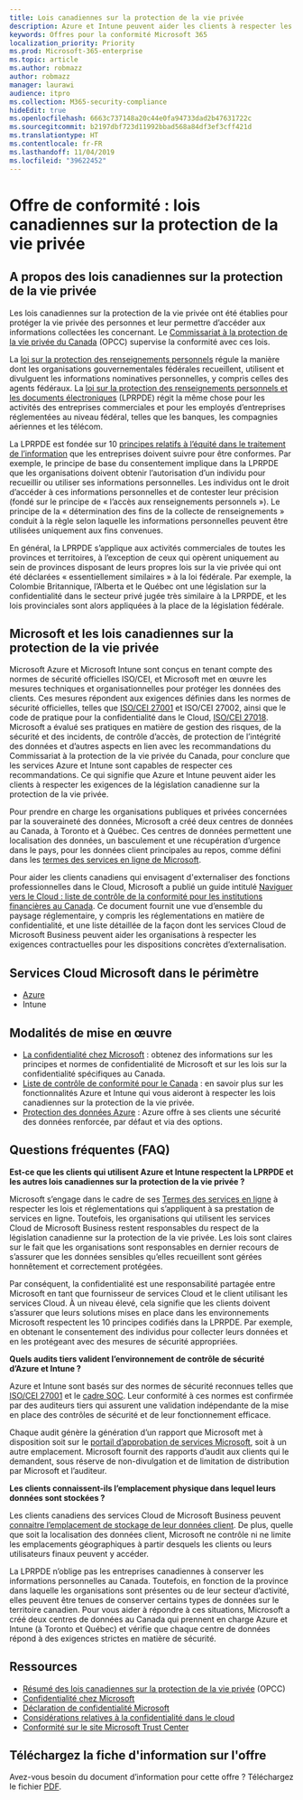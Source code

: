 ```yaml
---
title: Lois canadiennes sur la protection de la vie privée
description: Azure et Intune peuvent aider les clients à respecter les obligations qui leur incombent dans le cadre de la législation canadienne sur la protection de la vie privée.
keywords: Offres pour la conformité Microsoft 365
localization_priority: Priority
ms.prod: Microsoft-365-enterprise
ms.topic: article
ms.author: robmazz
author: robmazz
manager: laurawi
audience: itpro
ms.collection: M365-security-compliance
hideEdit: true
ms.openlocfilehash: 6663c737148a20c44e0fa94733dad2b47631722c
ms.sourcegitcommit: b2197dbf723d11992bbad568a84df3ef3cff421d
ms.translationtype: HT
ms.contentlocale: fr-FR
ms.lasthandoff: 11/04/2019
ms.locfileid: "39622452"
---
```

# <a name="compliance-offering-canadian-privacy-laws"></a>Offre de conformité : lois canadiennes sur la protection de la vie privée

## <a name="about-canadian-privacy-laws"></a>A propos des lois canadiennes sur la protection de la vie privée

Les lois canadiennes sur la protection de la vie privée ont été établies pour protéger la vie privée des personnes et leur permettre d’accéder aux informations collectées les concernant. Le [Commissariat à la protection de la vie privée du Canada](https://www.priv.gc.ca/en/privacy-topics/privacy-laws-in-canada/02_05_d_15/) (OPCC) supervise la conformité avec ces lois.

La [loi sur la protection des renseignements personnels](https://privacy.microsoft.com/fr-FR/#heading-0-0-2-1) régule la manière dont les organisations gouvernementales fédérales recueillent, utilisent et divulguent les informations nominatives personnelles, y compris celles des agents fédéraux. La [loi sur la protection des renseignements personnels et les documents électroniques](https://www.priv.gc.ca/en/privacy-topics/privacy-laws-in-canada/the-personal-information-protection-and-electronic-documents-act-pipeda/) (LPRPDE) régit la même chose pour les activités des entreprises commerciales et pour les employés d’entreprises réglementées au niveau fédéral, telles que les banques, les compagnies aériennes et les télécom.

La LPRPDE est fondée sur 10 [principes relatifs à l’équité dans le traitement de l’information](https://www.priv.gc.ca/en/privacy-topics/privacy-laws-in-canada/the-personal-information-protection-and-electronic-documents-act-pipeda/p_principle/) que les entreprises doivent suivre pour être conformes. Par exemple, le principe de base du consentement implique dans la LPRPDE que les organisations doivent obtenir l’autorisation d’un individu pour recueillir ou utiliser ses informations personnelles. Les individus ont le droit d’accéder à ces informations personnelles et de contester leur précision (fondé sur le principe de « l’accès aux renseignements personnels »). Le principe de la « détermination des fins de la collecte de renseignements » conduit à la règle selon laquelle les informations personnelles peuvent être utilisées uniquement aux fins convenues.

En général, la LPRPDE s’applique aux activités commerciales de toutes les provinces et territoires, à l’exception de ceux qui opèrent uniquement au sein de provinces disposant de leurs propres lois sur la vie privée qui ont été déclarées « essentiellement similaires » à la loi fédérale. Par exemple, la Colombie Britannique, l’Alberta et le Québec ont une législation sur la confidentialité dans le secteur privé jugée très similaire à la LPRPDE, et les lois provinciales sont alors appliquées à la place de la législation fédérale.

## <a name="microsoft-and-canadian-privacy-laws"></a>Microsoft et les lois canadiennes sur la protection de la vie privée

Microsoft Azure et Microsoft Intune sont conçus en tenant compte des normes de sécurité officielles ISO/CEI, et Microsoft met en œuvre les mesures techniques et organisationnelles pour protéger les données des clients. Ces mesures répondent aux exigences définies dans les normes de sécurité officielles, telles que [ISO/CEI 27001](offering-iso-27001.md) et ISO/CEI 27002, ainsi que le code de pratique pour la confidentialité dans le Cloud, [ISO/CEI 27018](offering-ISO-27018.md). Microsoft a évalué ses pratiques en matière de gestion des risques, de la sécurité et des incidents, de contrôle d’accès, de protection de l’intégrité des données et d’autres aspects en lien avec les recommandations du Commissariat à la protection de la vie privée du Canada, pour conclure que les services Azure et Intune sont capables de respecter ces recommandations. Ce qui signifie que Azure et Intune peuvent aider les clients à respecter les exigences de la législation canadienne sur la protection de la vie privée.

Pour prendre en charge les organisations publiques et privées concernées par la souveraineté des données, Microsoft a créé deux centres de données au Canada, à Toronto et à Québec. Ces centres de données permettent une localisation des données, un basculement et une récupération d’urgence dans le pays, pour les données client principales au repos, comme défini dans les [termes des services en ligne de Microsoft](https://www.microsoftvolumelicensing.com/DocumentSearch.aspx?Mode=3&DocumentTypeId=31).

Pour aider les clients canadiens qui envisagent d'externaliser des fonctions professionnelles dans le Cloud, Microsoft a publié un guide intitulé [Naviguer vers le Cloud : liste de contrôle de la conformité pour les institutions financières au Canada](https://servicetrust.microsoft.com/Documents/TrustDocuments?command=Download&downloadType=Document&downloadId=626fb641-9dca-45c0-abaf-0a7849c15f81&docTab=6d000410-c9e9-11e7-9a91-892aae8839ad_Compliance_Guides). Ce document fournit une vue d’ensemble du paysage réglementaire, y compris les réglementations en matière de confidentialité, et une liste détaillée de la façon dont les services Cloud de Microsoft Business peuvent aider les organisations à respecter les exigences contractuelles pour les dispositions concrètes d’externalisation.

## <a name="microsoft-in-scope-cloud-services"></a>Services Cloud Microsoft dans le périmètre

- [Azure](https://gallery.technet.microsoft.com/Overview-of-Azure-c1be3942)
- Intune

## <a name="how-to-implement"></a>Modalités de mise en œuvre

- [La confidentialité chez Microsoft](https://www.microsoft.com/download/details.aspx?id=55710) : obtenez des informations sur les principes et normes de confidentialité de Microsoft et sur les lois sur la confidentialité spécifiques au Canada.
- [Liste de contrôle de conformité pour le Canada](https://servicetrust.microsoft.com/Documents/TrustDocuments?command=Download&downloadType=Document&downloadId=626fb641-9dca-45c0-abaf-0a7849c15f81&docTab=6d000410-c9e9-11e7-9a91-892aae8839ad_Compliance_Guides) : en savoir plus sur les fonctionnalités Azure et Intune qui vous aideront à respecter les lois canadiennes sur la protection de la vie privée.
- [Protection des données Azure](https://docs.microsoft.com/azure/security/fundamentals/protection-customer-data) : Azure offre à ses clients une sécurité des données renforcée, par défaut et via des options.

## <a name="frequently-asked-questions"></a>Questions fréquentes (FAQ)

**Est-ce que les clients qui utilisent Azure et Intune respectent la LPRPDE et les autres lois canadiennes sur la protection de la vie privée ?**

Microsoft s’engage dans le cadre de ses [Termes des services en ligne](https://www.microsoftvolumelicensing.com/DocumentSearch.aspx?Mode=3&DocumentTypeId=31) à respecter les lois et réglementations qui s’appliquent à sa prestation de services en ligne. Toutefois, les organisations qui utilisent les services Cloud de Microsoft Business restent responsables du respect de la législation canadienne sur la protection de la vie privée. Les lois sont claires sur le fait que les organisations sont responsables en dernier recours de s’assurer que les données sensibles qu’elles recueillent sont gérées honnêtement et correctement protégées.  

Par conséquent, la confidentialité est une responsabilité partagée entre Microsoft en tant que fournisseur de services Cloud et le client utilisant les services Cloud. À un niveau élevé, cela signifie que les clients doivent s’assurer que leurs solutions mises en place dans les environnements Microsoft respectent les 10 principes codifiés dans la LPRPDE. Par exemple, en obtenant le consentement des individus pour collecter leurs données et en les protégeant avec des mesures de sécurité appropriées.

**Quels audits tiers valident l’environnement de contrôle de sécurité d’Azure et Intune ?**

Azure et Intune sont basés sur des normes de sécurité reconnues telles que [ISO/CEI 27001](offering-ISO-27001.md) et le [cadre SOC](https://privacy.microsoft.com/privacystatement). Leur conformité à ces normes est confirmée par des auditeurs tiers qui assurent une validation indépendante de la mise en place des contrôles de sécurité et de leur fonctionnement efficace.  

Chaque audit génère la génération d’un rapport que Microsoft met à disposition soit sur le [portail d’approbation de services Microsoft](https://servicetrust.microsoft.com/), soit à un autre emplacement. Microsoft fournit des rapports d’audit aux clients qui le demandent, sous réserve de non-divulgation et de limitation de distribution par Microsoft et l’auditeur.

**Les clients connaissent-ils l’emplacement physique dans lequel leurs données sont stockées ?**

Les clients canadiens des services Cloud de Microsoft Business peuvent [connaitre l’emplacement de stockage de leur données client](https://www.microsoft.com/trust-center/privacy/data-location). De plus, quelle que soit la localisation des données client, Microsoft ne contrôle ni ne limite les emplacements géographiques à partir desquels les clients ou leurs utilisateurs finaux peuvent y accéder.  

La LPRPDE n’oblige pas les entreprises canadiennes à conserver les informations personnelles au Canada. Toutefois, en fonction de la province dans laquelle les organisations sont présentes ou de leur secteur d’activité, elles peuvent être tenues de conserver certains types de données sur le territoire canadien. Pour vous aider à répondre à ces situations, Microsoft a créé deux centres de données au Canada qui prennent en charge Azure et Intune (à Toronto et Québec) et vérifie que chaque centre de données répond à des exigences strictes en matière de sécurité.

## <a name="resources"></a>Ressources

- [Résumé des lois canadiennes sur la protection de la vie privée](https://gallery.technet.microsoft.com/Overview-of-Azure-c1be3942) (OPCC)
- [Confidentialité chez Microsoft](https://privacy.microsoft.com)
- [Déclaration de confidentialité Microsoft](https://privacy.microsoft.com/privacystatement)
- [Considérations relatives à la confidentialité dans le cloud](https://download.microsoft.com/download/0/9/D/09DE47F6-F9E5-4C14-B9E8-E8119A130ACC/Privacy_considerations_in_the_cloud.pdf)
- [Conformité sur le site Microsoft Trust Center](https://www.microsoft.com/trust-center/compliance/compliance-overview)

## <a name="download-the-offering-backgrounder"></a>Téléchargez la fiche d'information sur l'offre

Avez-vous besoin du document d’information pour cette offre ? Téléchargez le fichier [PDF](https://download.microsoft.com/download/1/9/3/19390188-F5C7-4819-80BB-30B84304E499/CanadianPrivacyLaws-Compliance.pdf).
